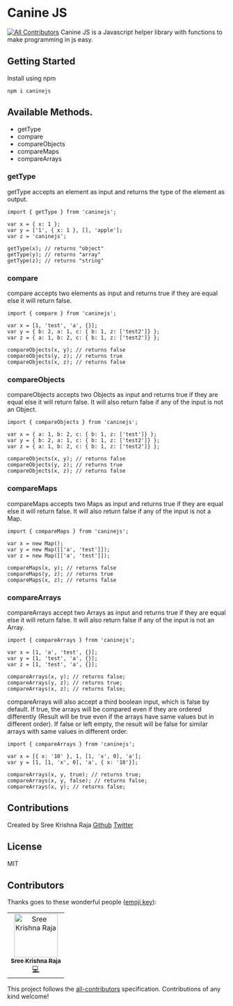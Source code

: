 # Canine JS
[![All Contributors](https://img.shields.io/badge/all_contributors-1-orange.svg?style=flat-square)](#contributors)
Canine JS is a Javascript helper library with functions to make programming in js easy.

## Getting Started

Install using npm
```
npm i caninejs
```

## Available Methods.
- getType
- compare
- compareObjects
- compareMaps
- compareArrays

### getType
getType accepts an element as input and returns the type of the element as output.

```
import { getType } from 'caninejs';

var x = { x: 1 };
var y = ['1', { x: 1 }, [], 'apple'];
var z = 'caninejs';

getType(x); // returns "object"
getType(y); // returns "array"
getType(z); // returns "string"

```

### compare
compare accepts two elements as input and returns true if they are equal else it will return false.

```
import { compare } from 'caninejs';

var x = [1, 'test', 'a', {}];
var y = { b: 2, a: 1, c: { b: 1, z: ['test2']} };
var z = { a: 1, b: 2, c: { b: 1, z: ['test2']} };

compareObjects(x, y); // returns false
compareObjects(y, z); // returns true
compareObjects(x, z); // returns false
```

### compareObjects
compareObjects accepts two Objects as input and returns true if they are equal else it will return false.
It will also return false if any of the input is not an Object.

```
import { compareObjects } from 'caninejs';

var x = { a: 1, b: 2, c: { b: 1, z: ['test']} };
var y = { b: 2, a: 1, c: { b: 1, z: ['test2']} };
var z = { a: 1, b: 2, c: { b: 1, z: ['test2']} };

compareObjects(x, y); // returns false
compareObjects(y, z); // returns true
compareObjects(x, z); // returns false
```

### compareMaps
compareMaps accepts two Maps as input and returns true if they are equal else it will return false.
It will also return false if any of the input is not a Map.

```
import { compareMaps } from 'caninejs';

var x = new Map();
var y = new Map([['a', 'test']]);
var z = new Map([['a', 'test']]);

compareMaps(x, y); // returns false
compareMaps(y, z); // returns true
compareMaps(x, z); // returns false
```

### compareArrays
compareArrays accept two Arrays as input and returns true if they are equal else it will return false.
It will also return false if any of the input is not an Array.

```
import { compareArrays } from 'caninejs';

var x = [1, 'a', 'test', {}];
var y = [1, 'test', 'a', {}];
var z = [1, 'test', 'a', {}];

compareArrays(x, y); // returns false;
compareArrays(y, z); // returns true;
compareArrays(x, z); // returns false;
```

compareArrays will also accept a third boolean input, which is false by default. If true, the arrays will be compared even if they are ordered differently (Result will be true even if the arrays have same values but in different order). If false or left empty, the result will be false for similar arrays with same values in different order.

```
import { compareArrays } from 'caninejs';

var x = [{ x: '10' }, 1, [1, 'x', 0], 'a'];
var y = [1, [1, 'x', 0], 'a', { x: '10'}];

compareArrays(x, y, true); // returns true;
compareArrays(x, y, false); // returns false;
compareArrays(x, y); // returns false;
```

## Contributions

Created by Sree Krishna Raja [Github](https://github.com/sreekrishnaraja) [Twitter](https://twitter.com/sreekrishnaraja)

## License
MIT

## Contributors

Thanks goes to these wonderful people ([emoji key](https://allcontributors.org/docs/en/emoji-key)):

<!-- ALL-CONTRIBUTORS-LIST:START - Do not remove or modify this section -->
<!-- prettier-ignore -->
<table><tr><td align="center"><a href="https://github.com/SreeKrishnaRaja"><img src="https://avatars2.githubusercontent.com/u/19948507?v=4" width="100px;" alt="Sree Krishna Raja"/><br /><sub><b>Sree Krishna Raja</b></sub></a><br /><a href="https://github.com/SreeKrishnaRaja/caninejs/commits?author=SreeKrishnaRaja" title="Code">💻</a></td></tr></table>
<!-- ALL-CONTRIBUTORS-LIST:END -->

This project follows the [all-contributors](https://github.com/all-contributors/all-contributors) specification. Contributions of any kind welcome!
